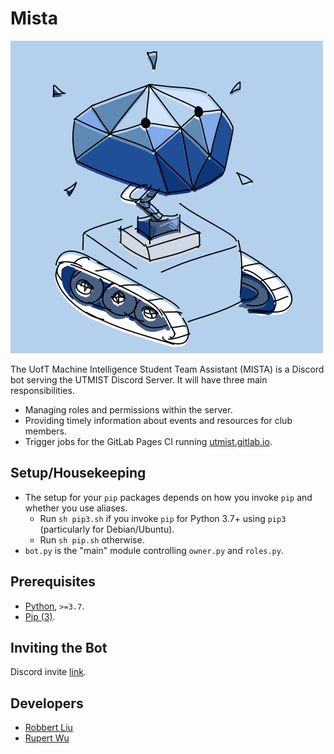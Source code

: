 # Mista

![logo.png](logo.png)

The UofT Machine Intelligence Student Team Assistant (MISTA) is a Discord bot serving the UTMIST Discord Server. It will have three main responsibilities.

- Managing roles and permissions within the server.
- Providing timely information about events and resources for club members.
- Trigger jobs for the GitLab Pages CI running [utmist.gitlab.io](https://gitlab.com/utmist/utmist.gitlab.io).

## Setup/Housekeeping

- The setup for your `pip` packages depends on how you invoke `pip` and whether you use aliases.
  - Run `sh pip3.sh` if you invoke `pip` for Python 3.7+ using `pip3` (particularly for Debian/Ubuntu).
  - Run `sh pip.sh` otherwise.
- `bot.py` is the "main" module controlling `owner.py` and `roles.py`.

## Prerequisites

- [Python](https://www.python.org/), `>=3.7`.
- [Pip (3)](https://pip.pypa.io/).

## Inviting the Bot

Discord invite [link](https://discordapp.com/oauth2/authorize?client_id=679066276047486995&scope=bot&permissions=32).

## Developers

- [Robbert Liu](https://gitlab.com/triglemon)
- [Rupert Wu](https://leglesslamb.gitlab.io)

